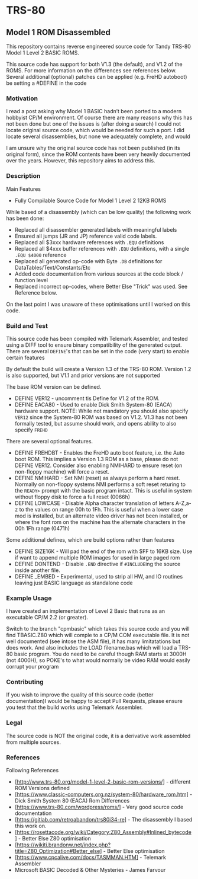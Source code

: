 # TRS-80

## Model 1 ROM Disassembled

This repository contains reverse engineered source code for Tandy TRS-80 Model 1 Level 2 BASIC ROMS. 

This source code has support for both V1.3 (the default), and V1.2 of the ROMS. For more information on the 
differences see references below. Several additional (optional) patches can be applied (e.g. FreHD autoboot)
be setting a #DEFINE in the code

### Motivation

I read a post asking why Model 1 BASIC hadn’t been ported to a modern hobbyist CP/M environment. Of course there are 
many reasons why this has not been done but one of the issues is (after doing a search) I could not locate original 
source code, which would be needed for such a port. I did locate several disassemblies, but none we adequately 
complete, and would 

I am unsure why the original source code has not been published (in its original form), since the ROM contents have 
been very heavily documented over the years. However, this repository aims to address this.

### Description

Main Features
* Fully Compilable Source Code for Model 1 Level 2 12KB ROMS

While based of a disassembly (which can be low quality) the following work has been done: 
* Replaced all disassembler generated labels with meaningful labels
* Ensured all jumps (JR and JP) reference valid code labels.
* Replaced all $3xxx hardware references with `.EQU` definitions
* Replaced all $4xxx buffer references with `.EQU` definitions, with a single `.EQU $4000` reference
* Replaced all generated op-code with Byte `.DB` definitions for DataTables/Text/Constants/Etc
* Added code documentation from various sources at the code block / function level
* Replaced incorrect op-codes, where Better Else "Trick" was used. See Reference below.

On the last point I was unaware of these optimisations until I worked on this code.

### Build and Test

This source code has been compiled with Telemark Assembler, and tested using a DIFF tool to ensure binary 
compatibility of the generated output. There are several `DEFINE`'s that can be set
in the code (very start) to enable certain features

By default the build will create a Version 1.3 of the TRS-80 ROM. Version 1.2 is also supported, 
but V1.1 and prior versions are not supported

The base ROM version can be defined.
* DEFINE VER12 - uncomment tis Define for V1.2 of the ROM.
* DEFINE EACA80 - Used to enable Dick Smith System-80 (EACA) hardware support. 
  NOTE: While not mandatory you should also specify `VER12` since the System-80 ROM was based on V1.2.
  V1.3 has not been formally tested, but assume should work, and opens ability to also specify `FREHD`  

There are several optional features.
* DEFINE FREHDBT - Enables the FreHD auto boot feature, i.e. the Auto boot ROM. This implies a Version 1.3 
  ROM as a base, please do not DEFINE VER12. 
  Consider also enabling NMIHARD to ensure reset (on non-floppy machine) will force a reset.
* DEFINE NMIHARD - Set NMI (reset) as always perform a hard reset. Normally on non-floppy systems NMI performs
  a soft reset returing to the `READY>` prompt with the basic program intact. This is useful in system without 
  floppy disk to force a full reset (0066h)
* DEFINE LOWCASE - Disable Alpha character translation of letters A-Z,a-z to the values on range 00h to 1Fh. 
  This is useful when a lower case mod is installed, but an alternate video driver has not been installed, 
  or where the font rom on the machine has the alternate characters in the 00h 1Fh range (0471h)

Some additional defines, which are build options rather than features
* DEFINE SIZE16K - Will pad the end of the rom with $FF to 16KB size. Use if want to append multiple ROM 
  images for used in large paged rom
* DEFINE DONTEND - Disable `.END` directive if `#INCLUDE`ing the source inside another file.
* DEFINE _EMBED - Experimental, used to strip all HW, and IO routines leaving just BASIC language as standalone code 

### Example Usage

I have created an implementation of Level 2 Basic that runs as an executable CP/M 2.2 (or greater). 

Switch to the branch "cpmbasic" which takes this source code and you will find TBASIC.Z80 which will
comple to a CP/M COM executable file. It is not well documented (see intose the ASM file), it has many
limitatations but does work. And also includes the LOAD filename.bas which will load a TRS-80 basic program.
You do need to be careful though RAM starts at 3000H (not 4000H), so POKE's to what would normally be video
RAM would easily corrupt your program

### Contributing

If you wish to improve the quality of this source code (better documentation)I  would be happy to accept Pull Requests, 
please ensure you test that the build works using Telemark Assembler.

### Legal

The source code is NOT the original code, it is a derivative work assembled from multiple sources.

### References

Following References
* [http://www.trs-80.org/model-1-level-2-basic-rom-versions/] - different ROM Versions defined
* [https://www.classic-computers.org.nz/system-80/hardware_rom.htm] - Dick Smith System 80 (EACA) Rom Differences
* [https://www.trs-80.com/wordpress/roms/] - Very good source code documentation
* [https://gitlab.com/retroabandon/trs80i34-re] - The disassembly I based this work on.
* [https://rosettacode.org/wiki/Category:Z80_Assembly#Inlined_bytecode] - Better Else Z80 optimisation
* [https://wikiti.brandonw.net/index.php?title=Z80_Optimization#Better_else] - Better Else optimisation
* [https://www.cpcalive.com/docs/TASMMAN.HTM] - Telemark Assembler
* Microsoft BASIC Decoded & Other Mysteries - James Farvour

